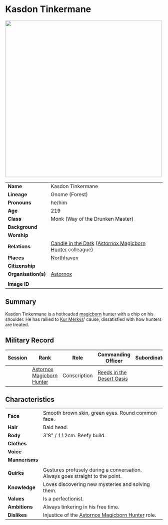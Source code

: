 # Kasdon Tinkermane

<img src="https://raw.githubusercontent.com/jesskelsall/astarus-images/main/characters/portraits/imageid.png" height="500" />

|||
| --- | --- |
| **Name** | Kasdon Tinkermane | character.4
| **Lineage** | Gnome (Forest) |
| **Pronouns** | he/him |
| **Age** | 219 |
| **Class** | Monk (Way of the Drunken Master) |
| **Background** | |
| **Worship** | |
| **Relations** | [Candle in the Dark](candle-in-the-dark.md) ([Astornox Magicborn Hunter](../organisations/government/astornox/ranks/astornox-magicborn-hunter.md) colleague) |
| **Places** | [Northhaven](../places/cities/northhaven.md) |
| **Citizenship** | |
| **Organisation(s)** | [Astornox](../organisations/government/astornox/astornox.md) |
|||
| **Image ID** | |

## Summary

Kasdon Tinkermane is a hotheaded [magicborn](../civilisations/kingdom-of-astor/magicborn.md) hunter with a chip on his shoulder. He has rallied to [Kur Merkys](kur-merkys.md)' cause, dissatisfied with how hunters are treated.

## Military Record

| Session | Rank | Role | Commanding Officer | Subordinates |
|:---:| --- | --- | --- | --- |
|| [Astornox Magicborn Hunter](../organisations/government/astornox/ranks/astornox-magicborn-hunter.md) | Conscription | [Reeds in the Desert Oasis](reeds-in-the-desert-oasis.md) ||

## Characteristics

| | |
| --- | --- |
| **Face** | Smooth brown skin, green eyes. Round common face. | characteristics.2
| **Hair** | Bald head. |
| **Body** | 3'8" / 112cm. Beefy build. |
| **Clothes** | |
| **Voice** | |
| **Mannerisms** | |
| | |
| **Quirks** | Gestures profusely during a conversation.<br>Always goes straight to the point. |
| **Knowledge** | Loves discovering new mysteries and solving them. |
| **Values** | Is a perfectionist. |
| **Ambitions** | Always tinkering in his free time. |
| **Dislikes** | Injustice of the [Astornox Magicborn Hunter](../organisations/government/astornox/ranks/astornox-magicborn-hunter.md) role. |
